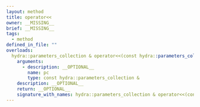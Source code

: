 ```yaml
---
layout: method
title: operator<<
owner: __MISSING__
brief: __MISSING__
tags:
  - method
defined_in_file: ""
overloads:
  hydra::parameters_collection & operator<<(const hydra::parameters_collection &):
    arguments:
      - description: __OPTIONAL__
        name: pc
        type: const hydra::parameters_collection &
    description: __OPTIONAL__
    return: __OPTIONAL__
    signature_with_names: hydra::parameters_collection & operator<<(const hydra::parameters_collection & pc)
---
```

